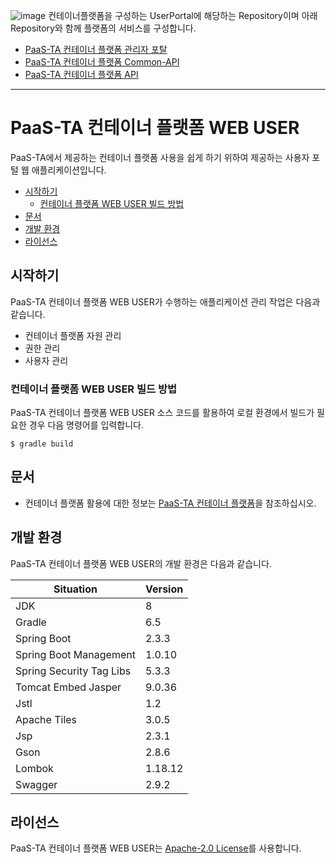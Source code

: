 

![image](https://user-images.githubusercontent.com/67575226/117615561-d74f8d80-b1a4-11eb-8dc0-70117f96cdad.png)
컨테이너플랫폼을 구성하는 UserPortal에 해당하는 Repository이며 아래 Repository와 함께 플랫폼의 서비스를 구성합니다.
- [PaaS-TA 컨테이너 플랫폼 관리자 포탈](https://github.com/PaaS-TA/paas-ta-container-platform-webadmin)
- [PaaS-TA 컨테이너 플랫폼 Common-API](https://github.com/PaaS-TA/paas-ta-container-platform-common-api)
- [PaaS-TA 컨테이너 플랫폼 API](https://github.com/PaaS-TA/paas-ta-container-platform-api)



---

# PaaS-TA 컨테이너 플랫폼 WEB USER
PaaS-TA에서 제공하는 컨테이너 플랫폼 사용을 쉽게 하기 위하여 제공하는 사용자 포털 웹 애플리케이션입니다.

- [시작하기](#시작하기)
  - [컨테이너 플랫폼 WEB USER 빌드 방법](#컨테이너-플랫폼-WEB-USER-빌드-방법)
- [문서](#문서)
- [개발 환경](#개발-환경)
- [라이선스](#라이선스)

## 시작하기
PaaS-TA 컨테이너 플랫폼 WEB USER가 수행하는 애플리케이션 관리 작업은 다음과 같습니다.

- 컨테이너 플랫폼 자원 관리
- 권한 관리
- 사용자 관리

### 컨테이너 플랫폼 WEB USER 빌드 방법
PaaS-TA 컨테이너 플랫폼 WEB USER 소스 코드를 활용하여 로컬 환경에서 빌드가 필요한 경우 다음 명령어를 입력합니다.
```
$ gradle build
```


## 문서
- 컨테이너 플랫폼 활용에 대한 정보는 [PaaS-TA 컨테이너 플랫폼](https://github.com/PaaS-TA/paas-ta-container-platform)을 참조하십시오. 


## 개발 환경
PaaS-TA 컨테이너 플랫폼 WEB USER의 개발 환경은 다음과 같습니다.

| Situation                      | Version |
| ------------------------------ | ------- |
| JDK                            | 8       |
| Gradle                         | 6.5     |
| Spring Boot                    | 2.3.3   |
| Spring Boot Management         | 1.0.10  |
| Spring Security Tag Libs       | 5.3.3   |
| Tomcat Embed Jasper            | 9.0.36  |
| Jstl                           | 1.2     |
| Apache Tiles                   | 3.0.5   | 
| Jsp                            | 2.3.1   |
| Gson                           | 2.8.6   |
| Lombok                         | 1.18.12 |
| Swagger	                       | 2.9.2   |


## 라이선스
PaaS-TA 컨테이너 플랫폼 WEB USER는 [Apache-2.0 License](http://www.apache.org/licenses/LICENSE-2.0)를 사용합니다.
